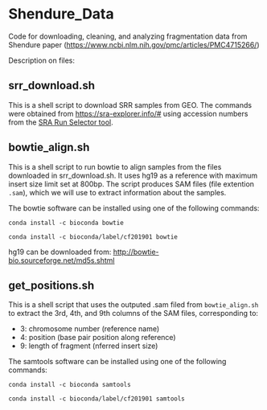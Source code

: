 # Shendure_Data
Code for downloading, cleaning, and analyzing fragmentation data from Shendure paper (https://www.ncbi.nlm.nih.gov/pmc/articles/PMC4715266/)


Description on files:

## srr_download.sh
 This is a shell script to download SRR samples from GEO. The commands were obtained from https://sra-explorer.info/# using accession numbers from the [SRA Run Selector tool](https://www.ncbi.nlm.nih.gov/Traces/study/?acc=PRJNA291063&o=acc_s%3Aa&s=SRR2129993,SRR2129994,SRR2129995,SRR2129996,SRR2129997,SRR2129998,SRR2130000,SRR2130002,SRR2130003,SRR2130004,SRR2130005,SRR2130006,SRR2130007,SRR2130008,SRR2130009,SRR2130010,SRR2130011,SRR2130012,SRR2130013,SRR2130014,SRR2130015,SRR2130016,SRR2130017,SRR2130018,SRR2130019,SRR2130020,SRR2130021,SRR2130022,SRR2130023,SRR2130024,SRR2130025,SRR2130026,SRR2130027,SRR2130028,SRR2130029,SRR2130030,SRR2130031,SRR2130032,SRR2130033,SRR2130034,SRR2130035,SRR2130036,SRR2130037,SRR2130038,SRR2130039,SRR2130040,SRR2130041,SRR2130042,SRR2130043,SRR2130044,SRR2130045,SRR2130046,SRR2130047,SRR2130048,SRR2130050,SRR2130051,SRR2130052,SRR2129999,SRR2130001,SRR2130049).
 
 ## bowtie_align.sh
 
 This is a shell script to run bowtie to align samples from the files downloaded in srr_download.sh. It uses hg19 as a reference with maximum insert size limit set at 800bp. The script produces SAM files (file extention `.sam`), which we will use to extract information about the samples.

The bowtie software can be installed using one of the following commands:
 
 `conda install -c bioconda bowtie`
 
`conda install -c bioconda/label/cf201901 bowtie`

hg19 can be downloaded from: http://bowtie-bio.sourceforge.net/md5s.shtml


## get_positions.sh

This is a shell script that uses the outputed .sam filed from `bowtie_align.sh` to extract the 3rd, 4th, and 9th columns of the SAM files, corresponding to:

* 3: chromosome number (reference name)
* 4: position (base pair position along reference)
* 9: length of fragment (nferred insert size)

The samtools software can be installed using one of the following commands:

`conda install -c bioconda samtools`

`conda install -c bioconda/label/cf201901 samtools`






